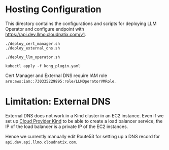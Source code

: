 # Hosting Configuration

This directory contains the configurations and scripts for deploying
LLM Operator and configure endpoint with https://api.dev.llmo.cloudnatix.com/v1.

```console
./deploy_cert_manager.sh
./deploy_external_dns.sh

./deploy_llm_operator.sh

kubectl apply -f kong_plugin.yaml
```

Cert Manager and External DNS require IAM role `arn:aws:iam::730335229895:role/LLMOperatorVMRole`.

# Limitation: External DNS

External DNS does not work in a Kind cluster in an EC2 instance. Even if we set
up [Cloud Provider Kind](https://github.com/kubernetes-sigs/cloud-provider-kind)
to be able to create a load balancer service, the IP of the load balancer is a private IP of the EC2 instances.

Hence we currently manually edit Route53 for setting up a DNS record for `api.dev.api.llmo.cloudnatix.com`.
